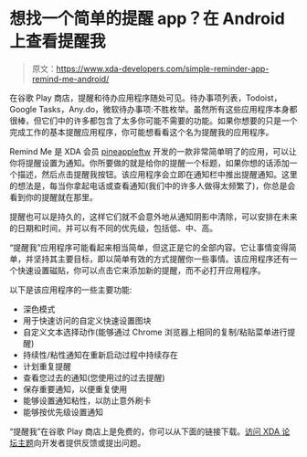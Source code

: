 # 想找一个简单的提醒 app？在 Android 上查看提醒我

> 原文：<https://www.xda-developers.com/simple-reminder-app-remind-me-android/>

在谷歌 Play 商店，提醒和待办应用程序随处可见。待办事项列表，Todoist，Google Tasks，Any.do，微软待办事项:不胜枚举。虽然所有这些应用程序本身都很棒，但它们中的许多都包含了太多你可能不需要的功能。如果你想要的只是一个完成工作的基本提醒应用程序，你可能想看看这个名为提醒我的应用程序。

Remind Me 是 XDA 会员 [pineappleftw](https://forum.xda-developers.com/m/pineappleftw.11266909/) 开发的一款非常简单明了的应用，可以让你将提醒设置为通知。你所要做的就是给你的提醒一个标题，如果你想的话添加一个描述，然后点击提醒我按钮。该应用程序会立即在通知栏中推出提醒通知。这里的想法是，每当你拿起电话或查看通知(我们中的许多人做得太频繁了)，你总是会看到你的提醒就在那里。

提醒也可以是持久的，这样它们就不会意外地从通知阴影中清除，可以安排在未来的日期和时间，并可以有不同的优先级，包括低、中、高。

“提醒我”应用程序可能看起来相当简单，但这正是它的全部内容。它让事情变得简单，并坚持其主要目标，即以简单有效的方式提醒你一些事情。该应用程序还有一个快速设置磁贴，你可以点击它来添加新的提醒，而不必打开应用程序。

以下是该应用程序的一些主要功能:

*   深色模式
*   用于快速访问的自定义快速设置图块
*   自定义文本选择动作(能够通过 Chrome 浏览器上相同的复制/粘贴菜单进行提醒)
*   持续性/粘性通知在重新启动过程中持续存在
*   计划重复提醒
*   查看您过去的通知(您使用过的过去提醒)
*   保存重要通知，以便重复使用
*   能够设置通知粘性，以防止意外刷卡
*   能够按优先级设置通知

“提醒我”在谷歌 Play 商店上是免费的，你可以从下面的链接下载。[访问 XDA 论坛主题](https://forum.xda-developers.com/t/app-5-0-remind-me-simple-notification-reminder.4194915/)向开发者提供反馈或提出问题。